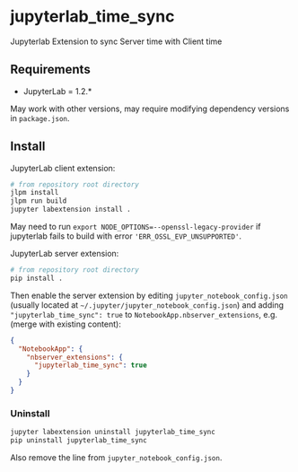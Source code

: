 # jupyterlab_time_sync

Jupyterlab Extension to sync Server time with Client time


## Requirements

* JupyterLab = 1.2.*

May work with other versions, may require modifying dependency versions in `package.json`.

## Install

JupyterLab client extension:

```bash
# from repository root directory
jlpm install
jlpm run build
jupyter labextension install .
```

May need to run `export NODE_OPTIONS=--openssl-legacy-provider` if jupyterlab fails to build with error `'ERR_OSSL_EVP_UNSUPPORTED'`.

JupyterLab server extension:
```bash
# from repository root directory
pip install .
```

Then enable the server extension by editing `jupyter_notebook_config.json` (usually located at `~/.jupyter/jupyter_notebook_config.json`) and adding `"jupyterlab_time_sync": true` to `NotebookApp.nbserver_extensions`, e.g. (merge with existing content):

```json
{
  "NotebookApp": {
    "nbserver_extensions": {
      "jupyterlab_time_sync": true
    }
  }
}
```

### Uninstall

```bash
jupyter labextension uninstall jupyterlab_time_sync
pip uninstall jupyterlab_time_sync
```

Also remove the line from `jupyter_notebook_config.json`.
